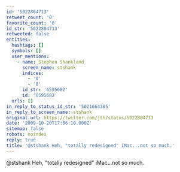```yaml
---
id: '5022804713'
retweet_count: '0'
favorite_count: '0'
id_str: '5022804713'
retweeted: false
entities:
  hashtags: []
  symbols: []
  user_mentions:
    - name: Stephen Shankland
      screen_name: stshank
      indices:
        - '0'
        - '8'
      id_str: '6595682'
      id: '6595682'
  urls: []
in_reply_to_status_id_str: '5021664385'
in_reply_to_screen_name: stshank
original_url: https://twitter.com/jth/status/5022804713
date: '2009-10-20T17:06:10.000Z'
sitemap: false
robots: noindex
reply: true
title: '@stshank Heh, "totally redesigned" iMac...not so much.'
---
```


@stshank Heh, "totally redesigned" iMac...not so much.